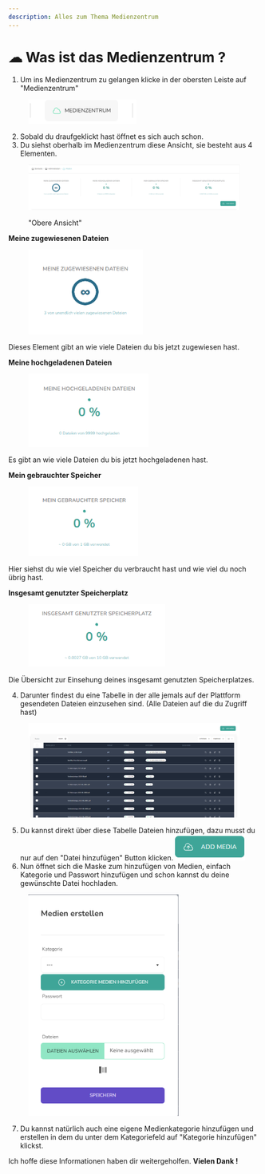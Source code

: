 ```yaml
---
description: Alles zum Thema Medienzentrum
---
```


# ☁ Was ist das Medienzentrum ?

1. Um ins Medienzentrum zu gelangen klicke in der obersten Leiste auf "Medienzentrum"

<div align="left">

<figure><img src=".gitbook/assets/image (30).png" alt=""><figcaption></figcaption></figure>

</div>

2. Sobald du draufgeklickt hast öffnet es sich auch schon.
3. Du siehst oberhalb im Medienzentrum diese Ansicht, sie besteht aus 4 Elementen.

<figure><img src=".gitbook/assets/image (32).png" alt=""><figcaption><p>"Obere Ansicht"</p></figcaption></figure>

**Meine zugewiesenen Dateien**

<div align="left">

<figure><img src=".gitbook/assets/image (33).png" alt="" width="230"><figcaption></figcaption></figure>

</div>

Dieses Element gibt an wie viele Dateien du bis jetzt zugewiesen hast.



**Meine hochgeladenen Dateien**

<div align="left">

<figure><img src=".gitbook/assets/image (34).png" alt="" width="241"><figcaption></figcaption></figure>

</div>

Es gibt an wie viele Dateien du bis jetzt hochgeladenen hast.



**Mein gebrauchter Speicher**

<div align="left">

<figure><img src=".gitbook/assets/image (35).png" alt="" width="220"><figcaption></figcaption></figure>

</div>

Hier siehst du wie viel Speicher du verbraucht hast und wie viel du noch übrig hast.



**Insgesamt genutzter Speicherplatz**

<div align="left">

<figure><img src=".gitbook/assets/image (36).png" alt="" width="274"><figcaption></figcaption></figure>

</div>

Die Übersicht zur Einsehung deines insgesamt genutzten Speicherplatzes.



4. Darunter findest du eine Tabelle in der alle jemals auf der Plattform gesendeten Dateien einzusehen sind. (Alle Dateien auf die du Zugriff hast)

<figure><img src=".gitbook/assets/image (144).png" alt=""><figcaption></figcaption></figure>

5. Du kannst direkt über diese Tabelle Dateien hinzufügen, dazu musst du nur auf den "Datei hinzufügen" Button klicken. ![](<.gitbook/assets/image (38).png>)
6. Nun öffnet sich die Maske zum hinzufügen von Medien, einfach Kategorie und Passwort hinzufügen und schon kannst du deine gewünschte Datei hochladen.

<figure><img src=".gitbook/assets/image (39).png" alt="" width="301"><figcaption></figcaption></figure>



7. Du kannst natürlich auch eine eigene Medienkategorie hinzufügen und erstellen in dem du unter dem Kategoriefeld auf "Kategorie hinzufügen" klickst.



Ich hoffe diese Informationen haben dir weitergeholfen. **Vielen Dank !**
